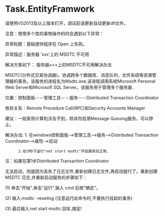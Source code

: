 # Task.EntityFramwork
请使用VS2013及以上版本打开，调试前请更新自动更新dll文件。

注意：使用多个库的事物操作的时会遇到以下异常：

异常标题：基础提供程序在 Open 上失败。

异常描述：服务器 ’xxx‘上的 MSDTC 不可用

解决方案如下：
服务器×××上的MSDTC不可用解决办法

MSDTC(分布式交易协调器)，协调跨多个数据库、消息队列、文件系统等资源管理器的事务。该服务的进程名为Msdtc.exe,该进程调用系统Microsoft Personal Web Server和Microsoft SQL Server。该服务用于管理多个服务器 .

位置：控制面板－－管理工具－－服务－－Distributed Transaction Coordinator

依存关系：Remote Procedure Call(RPC)和Security Accounts Manager 

建议：一般家用计算机涉及不到，除非你启用Message Queuing服务，可以停止。

解决办法: 1. 在windows控制面版-->管理工具-->服务-->Distributed Transaction Coordinator-->属性-->启动

          2.在CMD下运行"net start msdtc"开启服务后正常。
        
注：如果在第1步Distributed Transaction Coordinator

无法启动，则是因为丢失了日志文件,重新创建日志文件,再启动就行了。重新创建 MSDTC 日志,并重新启动服务的步骤如下：

(1) 单击"开始",单击"运行",输入 cmd 后按"确定"。

(2) 输入:msdtc -resetlog (注意运行此命令时,不要执行挂起的事务)

(3) 最后输入:net start msdtc 回车,搞定!
